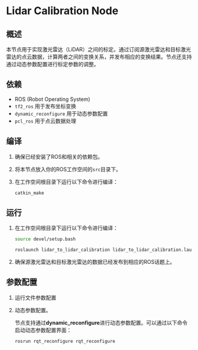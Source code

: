 # Lidar Calibration Node

## 概述

本节点用于实现激光雷达（LiDAR）之间的标定。通过订阅源激光雷达和目标激光雷达的点云数据，计算两者之间的变换关系，并发布相应的变换结果。节点还支持通过动态参数配置进行标定参数的调整。

## 依赖

- ROS (Robot Operating System)
- `tf2_ros` 用于发布坐标变换
- `dynamic_reconfigure` 用于动态参数配置
- `pcl_ros` 用于点云数据处理

## 编译

1. 确保已经安装了ROS和相关的依赖包。
2. 将本节点放入你的ROS工作空间的`src`目录下。
3. 在工作空间根目录下运行以下命令进行编译：

   ```bash
   catkin_make

## 运行
1. 在工作空间根目录下运行以下命令进行编译：
   ```bash
   source devel/setup.bash
   ```
   ```bash
   roslaunch lidar_to_lidar_calibration lidar_to_lidar_calibration.launch
   ```
2. 确保源激光雷达和目标激光雷达的数据已经发布到相应的ROS话题上。
   
## 参数配置
1. 运行文件参数配置
2. 动态参数配置。
   
    节点支持通过**dynamic_reconfigure**进行动态参数配置。可以通过以下命令启动动态参数配置界面：
    ```bash
    rosrun rqt_reconfigure rqt_reconfigure
    ```
